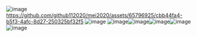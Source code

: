 ![image](https://github.com/github112020/mei2020/assets/65796925/f6a9d44c-4052-4bc4-8c8b-5413e9a971fe)
https://github.com/github112020/mei2020/assets/65796925/cbb44fa4-b5f3-4afc-8d27-250325bf32f5
![image](https://github.com/github112020/mei2020/assets/65796925/a0c8ff54-3772-493e-953b-b8434387d73f)
![image](https://github.com/github112020/mei2020/assets/65796925/ae3d8013-cb77-4cce-b1a5-7997218e58e6)![image](https://github.com/github112020/mei2020/assets/65796925/d24f4cc6-1edd-41f3-971a-8424565d94ff)![image](https://github.com/github112020/mei2020/assets/65796925/e88e80e9-6617-4a82-aef2-ab11dec3002b)![image](https://github.com/github112020/mei2020/assets/65796925/2283f98a-68bf-4ecc-ba03-622582c597c0)![image](https://github.com/github112020/mei2020/assets/65796925/2b544d07-7448-42ef-a601-221180aedcc8)